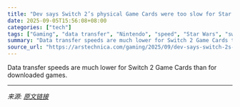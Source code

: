 ```yaml
---
title: "Dev says Switch 2’s physical Game Cards were too slow for Star Wars Outlaws port"
date: 2025-09-05T15:56:08+08:00
categories: ["tech"]
tags: ["Gaming", "data transfer", "Nintendo", "speed", "Star Wars", "switch 2", "Ubisoft"]
summary: "Data transfer speeds are much lower for Switch 2 Game Cards than for downloaded games."
source_url: "https://arstechnica.com/gaming/2025/09/dev-says-switch-2s-physical-game-cards-were-too-slow-for-star-wars-outlaws-port/"
---
```


Data transfer speeds are much lower for Switch 2 Game Cards than for downloaded games.

---

*来源: [原文链接](https://arstechnica.com/gaming/2025/09/dev-says-switch-2s-physical-game-cards-were-too-slow-for-star-wars-outlaws-port/)*
